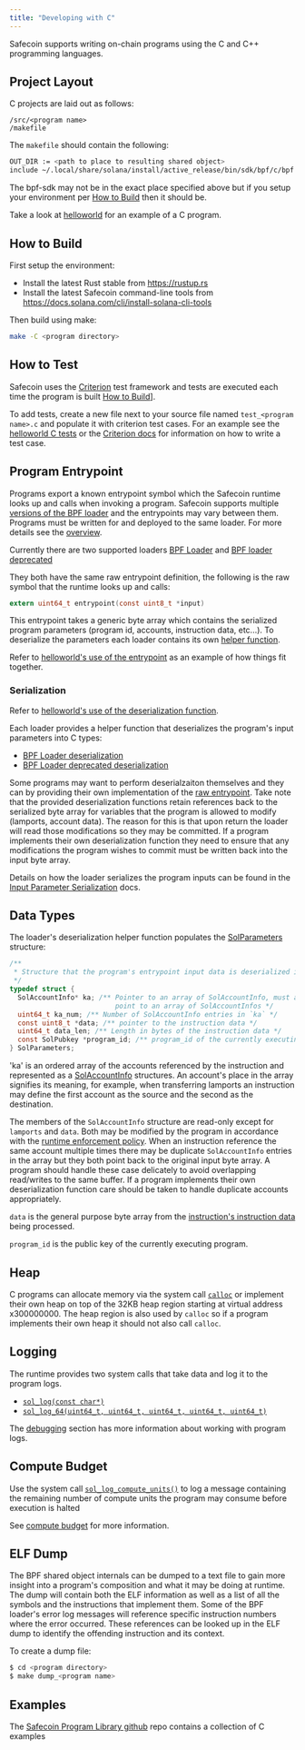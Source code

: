 ```yaml
---
title: "Developing with C"
---
```


Safecoin supports writing on-chain programs using the C and C++ programming
languages.

## Project Layout

C projects are laid out as follows:

```
/src/<program name>
/makefile
```

The `makefile` should contain the following:

```bash
OUT_DIR := <path to place to resulting shared object>
include ~/.local/share/solana/install/active_release/bin/sdk/bpf/c/bpf.mk
```

The bpf-sdk may not be in the exact place specified above but if you setup your
environment per [How to Build](#how-to-build) then it should be.

Take a look at
[helloworld](https://github.com/solana-labs/example-helloworld/tree/master/src/program-c)
for an example of a C program.

## How to Build

First setup the environment:
- Install the latest Rust stable from https://rustup.rs
- Install the latest Safecoin command-line tools from
  https://docs.solana.com/cli/install-solana-cli-tools

Then build using make:
```bash
make -C <program directory>
```

## How to Test

Safecoin uses the [Criterion](https://github.com/Snaipe/Criterion) test framework
and tests are executed each time the program is built [How to
Build](#how-to-build)].

To add tests, create a new file next to your source file named `test_<program
name>.c` and populate it with criterion test cases.  For an example see the
[helloworld C
tests](https://github.com/solana-labs/example-helloworld/blob/master/src/program-c/src/helloworld/test_helloworld.c)
or the [Criterion docs](https://criterion.readthedocs.io/en/master) for
information on how to write a test case.

## Program Entrypoint

Programs export a known entrypoint symbol which the Safecoin runtime looks up and
calls when invoking a program.  Safecoin supports multiple [versions of the BPF
loader](overview.md#versions) and the entrypoints may vary between them.
Programs must be written for and deployed to the same loader.  For more details
see the [overview](overview#loaders).

Currently there are two supported loaders [BPF
Loader](https://github.com/solana-labs/solana/blob/7ddf10e602d2ed87a9e3737aa8c32f1db9f909d8/sdk/program/src/bpf_loader.rs#L17)
and [BPF loader
deprecated](https://github.com/solana-labs/solana/blob/7ddf10e602d2ed87a9e3737aa8c32f1db9f909d8/sdk/program/src/bpf_loader_deprecated.rs#L14)

They both have the same raw entrypoint definition, the following is the raw
symbol that the runtime looks up and calls:

```c
extern uint64_t entrypoint(const uint8_t *input)
```

This entrypoint takes a generic byte array which contains the serialized program
parameters (program id, accounts, instruction data, etc...).  To deserialize the
parameters each loader contains its own [helper function](#Serialization).

Refer to [helloworld's use of the
entrypoint](https://github.com/solana-labs/example-helloworld/blob/bc0b25c0ccebeff44df9760ddb97011558b7d234/src/program-c/src/helloworld/helloworld.c#L37)
as an example of how things fit together.

### Serialization

Refer to [helloworld's use of the deserialization
function](https://github.com/solana-labs/example-helloworld/blob/bc0b25c0ccebeff44df9760ddb97011558b7d234/src/program-c/src/helloworld/helloworld.c#L43).

Each loader provides a helper function that deserializes the program's input
parameters into C types:
- [BPF Loader
  deserialization](https://github.com/solana-labs/solana/blob/d2ee9db2143859fa5dc26b15ee6da9c25cc0429c/sdk/bpf/c/inc/solana_sdk.h#L304)
- [BPF Loader deprecated
  deserialization](https://github.com/solana-labs/solana/blob/8415c22b593f164020adc7afe782e8041d756ddf/sdk/bpf/c/inc/deserialize_deprecated.h#L25)

Some programs may want to perform deserialzaiton themselves and they can by
providing their own implementation of the [raw entrypoint](#program-entrypoint).
Take note that the provided deserialization functions retain references back to
the serialized byte array for variables that the program is allowed to modify
(lamports, account data).  The reason for this is that upon return the loader
will read those modifications so they may be committed.  If a program implements
their own deserialization function they need to ensure that any modifications
the program wishes to commit must be written back into the input byte array.

Details on how the loader serializes the program inputs can be found in the
[Input Parameter Serialization](overview.md#input-parameter-serialization) docs.

## Data Types

The loader's deserialization helper function populates the
[SolParameters](https://github.com/solana-labs/solana/blob/8415c22b593f164020adc7afe782e8041d756ddf/sdk/bpf/c/inc/solana_sdk.h#L276)
structure:

```c
/**
 * Structure that the program's entrypoint input data is deserialized into.
 */
typedef struct {
  SolAccountInfo* ka; /** Pointer to an array of SolAccountInfo, must already
                          point to an array of SolAccountInfos */
  uint64_t ka_num; /** Number of SolAccountInfo entries in `ka` */
  const uint8_t *data; /** pointer to the instruction data */
  uint64_t data_len; /** Length in bytes of the instruction data */
  const SolPubkey *program_id; /** program_id of the currently executing program */
} SolParameters;
```

'ka' is an ordered array of the accounts referenced by the instruction and
represented as a
[SolAccountInfo](https://github.com/solana-labs/solana/blob/8415c22b593f164020adc7afe782e8041d756ddf/sdk/bpf/c/inc/solana_sdk.h#L173)
structures.  An account's place in the array signifies its meaning, for example,
when transferring lamports an instruction may define the first account as the
source and the second as the destination.

The members of the `SolAccountInfo` structure are read-only except for
`lamports` and `data`.  Both may be modified by the program in accordance with
the [runtime enforcement
policy](developing/programming-model/accounts.md#policy).  When an instruction
reference the same account multiple times there may be duplicate
`SolAccountInfo` entries in the array but they both point back to the original
input byte array.  A program should handle these case delicately to avoid
overlapping read/writes to the same buffer.  If a program implements their own
deserialization function care should be taken to handle duplicate accounts
appropriately.

`data` is the general purpose byte array from the [instruction's instruction
data](developing/programming-model/transactions.md#instruction-data) being
processed.

`program_id` is the public key of the currently executing program.

## Heap

C programs can allocate memory via the system call
[`calloc`](https://github.com/solana-labs/solana/blob/c3d2d2134c93001566e1e56f691582f379b5ae55/sdk/bpf/c/inc/solana_sdk.h#L245)
or implement their own heap on top of the 32KB heap region starting at virtual
address x300000000.  The heap region is also used by `calloc` so if a program
implements their own heap it should not also call `calloc`.

## Logging

The runtime provides two system calls that take data and log it to the program
logs.

- [`sol_log(const
  char*)`](https://github.com/solana-labs/solana/blob/d2ee9db2143859fa5dc26b15ee6da9c25cc0429c/sdk/bpf/c/inc/solana_sdk.h#L128)
- [`sol_log_64(uint64_t, uint64_t, uint64_t, uint64_t,
  uint64_t)`](https://github.com/solana-labs/solana/blob/d2ee9db2143859fa5dc26b15ee6da9c25cc0429c/sdk/bpf/c/inc/solana_sdk.h#L134)

The [debugging](debugging.md#logging) section has more information about working
with program logs.

## Compute Budget

Use the system call
[`sol_log_compute_units()`](https://github.com/solana-labs/solana/blob/d3a3a7548c857f26ec2cb10e270da72d373020ec/sdk/bpf/c/inc/solana_sdk.h#L140)
to log a message containing the remaining number of compute units the program
may consume before execution is halted

See [compute
budget](developing/programming-model/../../../programming-model/runtime.md/#compute-budget)
for more information.

## ELF Dump

The BPF shared object internals can be dumped to a text file to gain more
insight into a program's composition and what it may be doing at runtime.  The
dump will contain both the ELF information as well as a list of all the symbols
and the instructions that implement them.  Some of the BPF loader's error log
messages will reference specific instruction numbers where the error occurred.
These references can be looked up in the ELF dump to identify the offending
instruction and its context.

To create a dump file:

```bash
$ cd <program directory>
$ make dump_<program name>
```

## Examples

The [Safecoin Program Library github](https://github.com/solana-labs/solana-program-library/tree/master/examples/c) repo contains a collection of C examples

